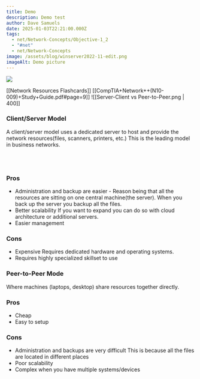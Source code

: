 ```yaml
---
title: Demo
description: Demo test
author: Dave Samuels
date: 2025-01-03T22:21:00.000Z
tags:
  - net/Network-Concepts/Objective-1_2
  - "#net"
  - net/Network-Concepts
image: /assets/blog/winserver2022-11-edit.png
imageAlt: Demo picture
---
```

![](/assets/blog/ad-install_01-edit.png)

\[[Network Resources Flashcards]]
\[[CompTIA+Network++(N10-009)+Study+Guide.pdf#page=9]]
!\[[Server-Client vs Peer-to-Peer.png | 400]]

### Client/Server Model

A client/server model uses a dedicated server to host and provide the network resources(files, scanners, printers, etc.) This is the leading model in business networks.

<br>
<br>

### Pros

* Administration and backup are easier
  		  - Reason being that all the resources are sitting on one central machine(the server). 
  		 When you back up the server you backup all the files.
* Better scalability 
  		    If you want to expand you can do so with cloud architecture or additional servers.
* Easier management

### Cons

* Expensive
  			Requires dedicated hardware and operating systems.
* Requires highly specialized skillset to use

### Peer-to-Peer Mode

Where machines (laptops, desktop) share resources together directly.

### Pros

* Cheap
* Easy to setup

### Cons

* Administration and backups are very difficult
  		  This is because all the files are located in different places
* Poor scalability 
* Complex when you have multiple systems/devices
